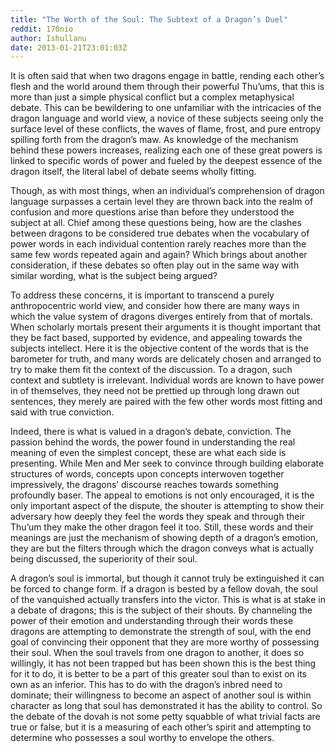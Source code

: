 ```yaml
---
title: "The Worth of the Soul: The Subtext of a Dragon’s Duel"
reddit: 170nio
author: Ishullanu
date: 2013-01-21T23:01:03Z
---
```



It is often said that when two dragons engage in battle, rending each other’s flesh and the world around them through their powerful Thu’ums, that this is more than just a simple physical conflict but a complex metaphysical debate. This can be bewildering to one unfamiliar with the intricacies of the dragon language and world view, a novice of these subjects seeing only the surface level of these conflicts, the waves of flame, frost, and pure entropy spilling forth from the dragon’s maw. As knowledge of the mechanism behind these powers increases, realizing each one of these great powers is linked to specific words of power and fueled by the deepest essence of the dragon itself, the literal label of debate seems wholly fitting. 

 Though, as with most things, when an individual’s comprehension of dragon language surpasses a certain level they are thrown back into the realm of confusion and more questions arise than before they understood the subject at all. Chief among these questions being, how are the clashes between dragons to be considered true debates when the vocabulary of power words in each individual contention rarely reaches more than the same few words repeated again and again? Which brings about another consideration, if these debates so often play out in the same way with similar wording, what is the subject being argued? 

 To address these concerns, it is important to transcend a purely anthropocentric world view, and consider how there are many ways in which the value system of dragons diverges entirely from that of mortals. When scholarly mortals present their arguments it is thought important that they be fact based, supported by evidence, and appealing towards the subjects intellect. Here it is the objective content of the words that is the barometer for truth, and many words are delicately chosen and arranged to try to make them fit the context of the discussion. To a dragon, such context and subtlety is irrelevant. Individual words are known to have power in of themselves, they need not be prettied up through long drawn out sentences, they merely are paired with the few other words most fitting and said with true conviction. 

Indeed, there is what is valued in a dragon’s debate, conviction. The passion behind the words, the power found in understanding the real meaning of even the simplest concept, these are what each side is presenting. While Men and Mer seek to convince through building elaborate structures of words, concepts upon concepts interwoven together impressively, the dragons’ discourse reaches towards something profoundly baser. The appeal to emotions is not only encouraged, it is the only important aspect of the dispute, the shouter is attempting to show their adversary how deeply they feel the words they speak and through their Thu’um they make the other dragon feel it too. Still, these words and their meanings are just the mechanism of showing depth of a dragon’s emotion, they are but the filters through which the dragon conveys what is actually being discussed, the superiority of their soul. 

 A dragon’s soul is immortal, but though it cannot truly be extinguished it can be forced to change form. If a dragon is bested by a fellow dovah, the soul of the vanquished actually transfers into the victor. This is what is at stake in a debate of dragons; this is the subject of their shouts. By channeling the power of their emotion and understanding through their words these dragons are attempting to demonstrate the strength of soul, with the end goal of convincing their opponent that they are more worthy of possessing their soul. When the soul travels from one dragon to another, it does so willingly, it has not been trapped but has been shown this is the best thing for it to do, it is better to be a part of this greater soul than to exist on its own as an inferior. This has to do with the dragon’s inbred need to dominate; their willingness to become an aspect of another soul is within character as long that soul has demonstrated it has the ability to control. So the debate of the dovah is not some petty squabble of what trivial facts are true or false, but it is a measuring of each other’s spirit and attempting to determine who possesses a soul worthy to envelope the others.  

